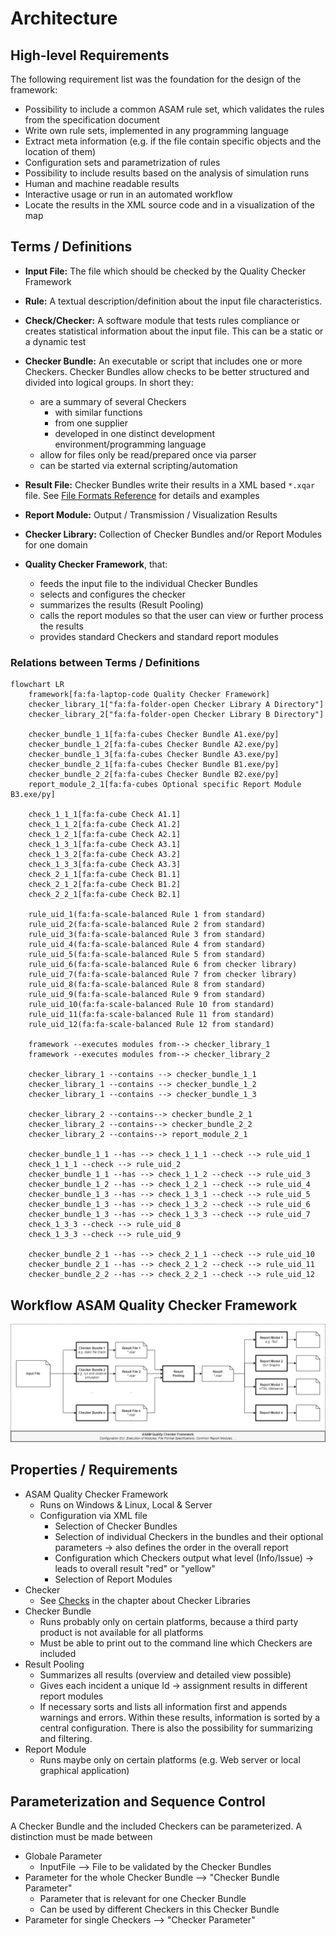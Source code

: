<!---
Copyright 2023 CARIAD SE.
 
This Source Code Form is subject to the terms of the Mozilla
Public License, v. 2.0. If a copy of the MPL was not distributed
with this file, You can obtain one at https://mozilla.org/MPL/2.0/.
-->

# Architecture

## High-level Requirements

The following requirement list was the foundation for the design of the
framework:

- Possibility to include a common ASAM rule set, which validates the rules from
  the specification document
- Write own rule sets, implemented in any programming language
- Extract meta information (e.g. if the file contain specific objects and the
  location of them)
- Configuration sets and parametrization of rules
- Possibility to include results based on the analysis of simulation runs
- Human and machine readable results
- Interactive usage or run in an automated workflow
- Locate the results in the XML source code and in a visualization of the map

## Terms / Definitions

- **Input File:** The file which should be checked by the Quality Checker Framework
- **Rule:** A textual description/definition about the input file
  characteristics.
- **Check/Checker:** A software module that tests rules compliance or creates
  statistical information about the input file. This can be a static or a
  dynamic test
- **Checker Bundle:** An executable or script that includes one or more
  Checkers. Checker Bundles allow checks to be better structured and divided
  into logical groups. In short they:
  - are a summary of several Checkers
    - with similar functions
    - from one supplier
    - developed in one distinct development environment/programming language
  - allow for files only be read/prepared once via parser
  - can be started via external scripting/automation
- **Result File:** Checker Bundles write their results in a XML based `*.xqar`
  file. See [File Formats Reference](file_formats.md#result-file-xqar) for
  details and examples
- **Report Module:** Output / Transmission / Visualization Results
- **Checker Library:** Collection of Checker Bundles and/or Report Modules for
  one domain

- **Quality Checker Framework**, that:
  - feeds the input file to the individual Checker Bundles
  - selects and configures the checker
  - summarizes the results (Result Pooling)
  - calls the report modules so that the user can view or further process the
    results
  - provides standard Checkers and standard report modules

### Relations between Terms / Definitions

```mermaid
flowchart LR
    framework[fa:fa-laptop-code Quality Checker Framework]
    checker_library_1["fa:fa-folder-open Checker Library A Directory"]
    checker_library_2["fa:fa-folder-open Checker Library B Directory"]

    checker_bundle_1_1[fa:fa-cubes Checker Bundle A1.exe/py]
    checker_bundle_1_2[fa:fa-cubes Checker Bundle A2.exe/py]
    checker_bundle_1_3[fa:fa-cubes Checker Bundle A3.exe/py]
    checker_bundle_2_1[fa:fa-cubes Checker Bundle B1.exe/py]
    checker_bundle_2_2[fa:fa-cubes Checker Bundle B2.exe/py]
    report_module_2_1[fa:fa-cubes Optional specific Report Module B3.exe/py]

    check_1_1_1[fa:fa-cube Check A1.1]
    check_1_1_2[fa:fa-cube Check A1.2]
    check_1_2_1[fa:fa-cube Check A2.1]
    check_1_3_1[fa:fa-cube Check A3.1]
    check_1_3_2[fa:fa-cube Check A3.2]
    check_1_3_3[fa:fa-cube Check A3.3]
    check_2_1_1[fa:fa-cube Check B1.1]
    check_2_1_2[fa:fa-cube Check B1.2]
    check_2_2_1[fa:fa-cube Check B2.1]

    rule_uid_1(fa:fa-scale-balanced Rule 1 from standard)
    rule_uid_2(fa:fa-scale-balanced Rule 2 from standard)
    rule_uid_3(fa:fa-scale-balanced Rule 3 from standard)
    rule_uid_4(fa:fa-scale-balanced Rule 4 from standard)
    rule_uid_5(fa:fa-scale-balanced Rule 5 from standard)
    rule_uid_6(fa:fa-scale-balanced Rule 6 from checker library)
    rule_uid_7(fa:fa-scale-balanced Rule 7 from checker library)
    rule_uid_8(fa:fa-scale-balanced Rule 8 from standard)
    rule_uid_9(fa:fa-scale-balanced Rule 9 from standard)
    rule_uid_10(fa:fa-scale-balanced Rule 10 from standard)
    rule_uid_11(fa:fa-scale-balanced Rule 11 from standard)
    rule_uid_12(fa:fa-scale-balanced Rule 12 from standard)

    framework --executes modules from--> checker_library_1
    framework --executes modules from--> checker_library_2
    
    checker_library_1 --contains --> checker_bundle_1_1
    checker_library_1 --contains --> checker_bundle_1_2
    checker_library_1 --contains --> checker_bundle_1_3

    checker_library_2 --contains--> checker_bundle_2_1
    checker_library_2 --contains--> checker_bundle_2_2
    checker_library_2 --contains--> report_module_2_1
    
    checker_bundle_1_1 --has --> check_1_1_1 --check --> rule_uid_1
    check_1_1_1 --check --> rule_uid_2
    checker_bundle_1_1 --has --> check_1_1_2 --check --> rule_uid_3
    checker_bundle_1_2 --has --> check_1_2_1 --check --> rule_uid_4
    checker_bundle_1_3 --has --> check_1_3_1 --check --> rule_uid_5
    checker_bundle_1_3 --has --> check_1_3_2 --check --> rule_uid_6
    checker_bundle_1_3 --has --> check_1_3_3 --check --> rule_uid_7
    check_1_3_3 --check --> rule_uid_8
    check_1_3_3 --check --> rule_uid_9

    checker_bundle_2_1 --has --> check_2_1_1 --check --> rule_uid_10
    checker_bundle_2_1 --has --> check_2_1_2 --check --> rule_uid_11
    checker_bundle_2_2 --has --> check_2_2_1 --check --> rule_uid_12
```

## Workflow ASAM Quality Checker Framework

![Architecture_Workflow](images/workflow.drawio.png)

## Properties / Requirements

- ASAM Quality Checker Framework
  - Runs on Windows & Linux, Local & Server
  - Configuration via XML file
    - Selection of Checker Bundles
    - Selection of individual Checkers in the bundles and their optional
      parameters → also defines the order in the overall report
    - Configuration which Checkers output what level (Info/Issue) → leads to
      overall result "red" or "yellow"
    - Selection of Report Modules
- Checker
  - See [Checks](checker_library.md#checks) in the chapter about Checker
    Libraries
- Checker Bundle
  - Runs probably only on certain platforms, because a third party product
    is not available for all platforms
  - Must be able to print out to the command line which Checkers are included
- Result Pooling
  - Summarizes all results (overview and detailed view possible)
  - Gives each incident a unique Id → assignment results in different report
    modules
  - If necessary sorts and lists all information first and appends warnings and
    errors. Within these results, information is sorted by a central
    configuration. There is also the possibility for summarizing and filtering.
- Report Module
  - Runs maybe only on certain platforms (e.g. Web server or local graphical
    application)

## Parameterization and Sequence Control

A Checker Bundle and the included Checkers can be parameterized. A distinction
must be made between

- Globale Parameter
  - InputFile --> File to be validated by the Checker Bundles
- Parameter for the whole Checker Bundle --> "Checker Bundle Parameter"
  - Parameter that is relevant for one Checker Bundle
  - Can be used by different Checkers in this Checker Bundle
- Parameter for single Checkers --> "Checker Parameter"
